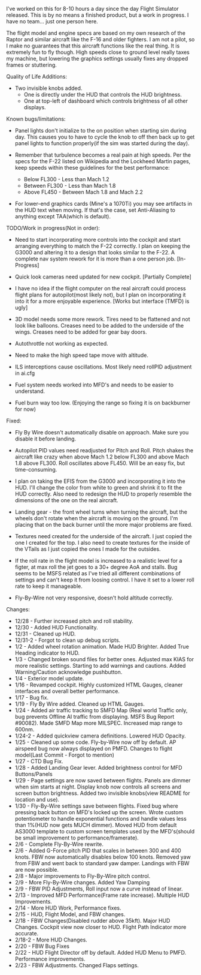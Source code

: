 I've worked on this for 8-10 hours a day since the day
Flight Simulator released.  This is by no means a finished
product, but a work in progress.  I have no team... just one
person here.

The flight model and engine specs are based on my own research
of the Raptor and similar aircraft like the F-16 and older fighters.
I am not a pilot, so I make no guarantees that this aircraft functions
like the real thing.  It is extremely fun to fly though.  High speeds
close to ground level really taxes my machine, but lowering the graphics
settings usually fixes any dropped frames or stuttering.

Quality of Life Additions:
* Two invisible knobs added.
	* One is directly under the HUD that controls the HUD brightness.
	* One at top-left of dashboard which controls brightness of all other displays.

Known bugs/limitations:
* Panel lights don't initialize to the on position when starting sim during day. This
causes you to have to cycle the knob to off then back up to get panel lights to function
properly(if the sim was started during the day).

* Remember that turbulence becomes a real pain at high speeds.  Per the specs
for the F-22 listed on Wikipedia and the Lockheed Martin pages, keep speeds
within these guidelines for the best performance:
	* Below FL300 - Less than Mach 1.2
	* Between FL300 - Less than Mach 1.8
	* Above FL450 - Between Mach 1.8 and Mach 2.2

* For lower-end graphics cards (Mine's a 1070Ti) you may see artifacts in
the HUD text when moving.  If that's the case, set Anti-Aliasing to anything 
except TAA(which is default).

TODO/Work in progress(Not in order):
* Need to start incorporating more controls into the cockpit and start arranging
everything to match the F-22 correctly.  I plan on keeping the G3000 and
altering it to a design that looks similar to the F-22.  A complete nav system
rework for it is more than a one person job. [In-Progress]

* Quick look cameras need updated for new cockpit. [Partially Complete]

* I have no idea if the flight computer on the real aircraft could process
flight plans for autopilot(most likely not), but I plan on incorporating it into
it for a more enjoyable experience.  [Works but interface (TMFD) is ugly]

* 3D model needs some more rework.  Tires need to be flattened and not look like
balloons.  Creases need to be added to the underside of the wings.  Creases need
to be added for gear bay doors.


* Autothrottle not working as expected. 

* Need to make the high speed tape move with altitude.

* ILS interceptions cause oscillations.  Most likely need rollPID adjustment in ai.cfg

* Fuel system needs worked into MFD's and needs to be easier to understand.

* Fuel burn way too low. (Enjoying the range so fixing it is on backburner for now)

Fixed:
* Fly By Wire doesn't automatically disable on approach.  Make sure you disable it
before landing.

* Autopilot PID values need readjusted for Pitch and Roll.  Pitch shakes the
aircraft like crazy when above Mach 1.2 below FL300 and above Mach 1.8 above
FL300.  Roll oscillates above FL450.  Will be an easy fix, but time-consuming.

* I plan on taking the EFIS from the G3000 and incorporating it into the HUD.
I'll change the color from white to green and shrink it to fit the HUD correctly.
Also need to redesign the HUD to properly resemble the dimensions of the one on
the real aircraft.

* Landing gear - the front wheel turns when turning the aircraft, but the wheels
don't rotate when the aircraft is moving on the ground.  I'm placing that on the
back burner until the more major problems are fixed.

* Textures need created for the underside of the aircraft.  I just copied the one
I created for the top.  I also need to create textures for the inside of the
VTails as I just copied the ones I made for the outsides.
	
* If the roll rate in the flight model is increased to a realistic level for a 
figter, at max roll the jet goes to a 30+ degree AoA and stalls.  Bug seems to 
be MSFS related as I've tried all different combinations of settings and can't 
keep it from loosing control.  I have it set to a lower roll rate to keep it 
manageable.

* Fly-By-Wire not very responsive, doesn't hold altitude correctly.

Changes:
* 12/28 - Further increased pitch and roll stability.
* 12/30 - Added HUD Functionality.
* 12/31 - Cleaned up HUD.
* 12/31-2 - Forgot to clean up debug scripts.
* 1/2 - Added wheel rotation animation.  Made HUD Brighter.  Added True Heading
	  indicator to HUD.
* 1/3 - Changed broken sound files for better ones.  Adjusted max KIAS for more
      realistic settings.  Starting to add warnings and cautions.  Added 
	  Warning/Caution acknowledge pushbutton.
* 1/4 - Exterior model update.
* 1/16 - Revamped cockpit.  Highly customized HTML Gauges, cleaner interfaces and 
overall better performance.
* 1/17 - Bug fix.
* 1/19 - Fly By Wire added.  Cleaned up HTML Gauges.
* 1/24 - Added air traffic tracking to SMFD Map (Real world Traffic only, bug prevents
Offline AI traffic from displaying.  MSFS Bug Report #90082).  Made SMFD Map more MILSPEC.
Increased map range to 600nm.
* 1/24-2  - Added quickview camera definitions.  Lowered HUD Opacity.
* 1/25 - Cleaned up some code.  Fly-by-Wire now off by default.  AP airspeed bug now always 
displayed on PMFD.  Changes to flight model(Last Commit - Forgot to mention)
* 1/27 - CTD Bug Fix.
* 1/28 - Added Landing Gear lever.  Added brightness control for MFD Buttons/Panels
* 1/29 - Page settings are now saved between flights.  Panels are dimmer when sim starts at 
night.  Display knob now controls all screens and screen button brightness.  Added two
invisible knobs(view README for location and use).
* 1/30 - Fly-By-Wire settings save between flights.  Fixed bug where pressing back button
on MFD's locked up the screen.  Wrote custom potentiometer to handle exponential functions 
and handle values less than 1%(HUD now gets MUCH dimmer).  Moved HUD from default AS3000
template to custom screen templates used by the MFD's(should be small improvement to 
performance/framerate).
* 2/6 - Complete Fly-By-Wire rewrite.
* 2/6 - Added G-Force pitch PID that scales in between 300 and 400 knots.  FBW now
automatically disables below 100 knots.  Removed yaw from FBW and went back to standard
yaw damper.  Landings with FBW are now possible.
* 2/8 - Major improvements to Fly-By-Wire pitch control.
* 2/9 - More Fly-By-Wire changes.  Added Yaw Damping
* 2/9 - FBW PID Adjustments, Roll input now a curve instead of linear.
* 2/13 - Improved MFD Performance(Frame rate increase).  Multiple HUD Improvements.
* 2/14 - More HUD Work, Performance fixes.
* 2/15 - HUD, Flight Model, and FBW changes.
* 2/18 - FBW Changes(Disabled rudder above 35kft). Major HUD Changes.  Cockpit view now closer to 
 HUD.  Flight Path Indicator more accurate.
 * 2/18-2 - More HUD Changes.
 * 2/20 - FBW Bug Fixes
 * 2/22 - HUD Flight Director off by default.  Added HUD Menu to PMFD.  Performance improvements.
 * 2/23 - FBW Adjustments.  Changed Flaps settings.